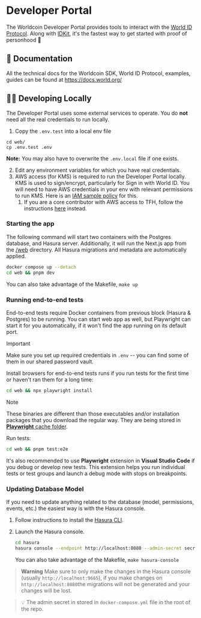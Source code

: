<a href="https://developer.worldcoin.org">
  <img src="https://raw.githubusercontent.com/worldcoin/world-id-docs/main/public/images/shared-readme/readme-header.png" alt="" />
</a>

# Developer Portal

The Worldcoin Developer Portal provides tools to interact with the [World ID Protocol](https://worldcoin.org/world-id). Along with [IDKit](https://github.com/worldcoin/idkit-js), it's the fastest way to get started with proof of personhood 🚀

## 📄 Documentation

All the technical docs for the Worldcoin SDK, World ID Protocol, examples, guides can be found at https://docs.world.org/

## 🧑‍💻 Developing Locally

The Developer Portal uses some external services to operate. You do **not** need all the real credentials to run locally.

1. Copy the `.env.test` into a local env file

```
cd web/
cp .env.test .env
```

**Note:** You may also have to overwrite the `.env.local` file if one exists.

2. Edit any environment variables for which you have real credentials.
3. AWS access (for KMS) is required to run the Developer Portal locally. KMS is used to sign/encrypt, particularly for Sign in with World ID. You will need to have AWS credentials in your env with relevant permissions to run KMS. Here is an [IAM sample policy](aws-role-sample-policy.json) for this.
   1. If you are a core contributor with AWS access to TFH, follow the instructions [here](https://github.com/worldcoin/developer-portal-deployment#local-development) instead.

### Starting the app

The following command will start two containers with the Postgres database, and Hasura server. Additionally, it will run the Next.js app from the [/web](./web) directory. All Hasura migrations and metadata are automatically applied.

```bash
docker compose up --detach
cd web && pnpm dev
```

You can also take advantage of the Makefile, `make up`

### Running end-to-end tests

End-to-end tests require Docker containers from previous block (Hasura & Postgres) to be running. You can start web app as well, but Playwright can start it for you automatically, if it won't find the app running on its default port.

> [!IMPORTANT]  
> Make sure you set up required credentials in `.env` -- you can find some of them in our shared password vault.

Install browsers for end-to-end tests runs if you run tests for the first time or haven't ran them for a long time:

```bash
cd web && npx playwright install
```

> [!NOTE]  
> These binaries are different than those executables and/or installation packages that you download the regular way. They are being stored in [**Playwright** cache folder](https://playwright.dev/docs/browsers#managing-browser-binaries).

Run tests:

```bash
cd web && pnpm test:e2e
```

It's also recommended to use **Playwright** extension in **Visual Studio Code** if you debug or develop new tests. This extension helps you run individual tests or test groups and launch a debug mode with stops on breakpoints.

### Updating Database Model

If you need to update anything related to the database (model, permissions, events, etc.) the easiest way is with the Hasura console.

1. Follow instructions to install the [Hasura CLI](https://hasura.io/docs/latest/graphql/core/hasura-cli/install-hasura-cli/).
2. Launch the Hasura console.

   ```bash
   cd hasura
   hasura console --endpoint http://localhost:8080 --admin-secret secret!
   ```

   You can also take advantage of the Makefile, `make hasura-console`

> **Warning** Make sure to only make the changes in the Hasura console (usually `http://localhost:9665`), if you make changes on `http://localhost:8080`the migrations will not be generated and your changes will be lost.

> 💡 The admin secret in stored in `docker-compose.yml` file in the root of the repo.
